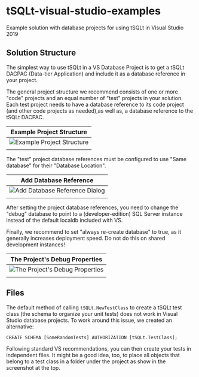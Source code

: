# tSQLt-visual-studio-examples
Example solution with database projects for using tSQLt in Visual Studio 2019

## Solution Structure
The simplest way to use tSQLt in a VS Database Project is to get a tSQLt DACPAC (Data-tier Application) and include it as a database reference in your project.

The general project structure we recommend consists of one or more "code" projects and an equal number of "test" projects in your solution. Each test project needs to have a database reference to its code project (and other code projects as needed),as well as, a database reference to the tSQLt DACPAC.

|Example Project Structure|
|-|
|![Example Project Structure](https://user-images.githubusercontent.com/298017/133071915-2b530232-8387-44d6-a219-b7fa7f4e6832.png)|
||

The "test" project database references must be configured to use "Same database" for their "Database Location".

|Add Database Reference|
|-|
|![Add Database Reference Dialog](https://user-images.githubusercontent.com/298017/133233973-62c2d27c-8343-41b8-8b10-d5d75040a1a7.png)|
||

After setting the project database references, you need to change the "debug" database to point to a (developer-edition) SQL Server instance instead of the default localdb included with VS.

Finally, we recommend to set "always re-create database" to true, as it generally increases deployment speed. Do not do this on shared development instances!

|The Project's Debug Properties|
|-|
|![The Project's Debug Properties](https://user-images.githubusercontent.com/298017/133068972-3076598d-980a-4778-9190-a7e8f8008e24.png)|
||

## Files

The default method of calling `tSQLt.NewTestClass` to create a tSQLt test class (the schema to organize your unit tests) does not work in Visual Studio database projects. To work around this issue, we created an alternative: 

`CREATE SCHEMA [SomeRandomTests] AUTHORIZATION [tSQLt.TestClass];`

Following standard VS recommendations, you can then create your tests in independent files. It might be a good idea, too, to place all objects that belong to a test class in a folder under the project as show in the screenshot at the top.
